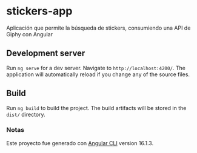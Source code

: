 # stickers-app
Aplicación que permite la búsqueda de stickers, consumiendo una API de Giphy con Angular

## Development server

Run `ng serve` for a dev server. Navigate to `http://localhost:4200/`. The application will automatically reload if you change any of the source files.

## Build

Run `ng build` to build the project. The build artifacts will be stored in the `dist/` directory.

### Notas

Este proyecto fue generado con [Angular CLI](https://github.com/angular/angular-cli) version 16.1.3.
